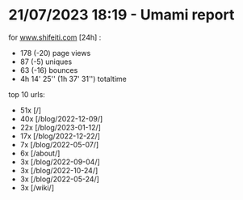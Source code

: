 # 21/07/2023 18:19 - Umami report
for www.shifeiti.com [24h] :

 - 178 (-20) page views
 - 87 (-5) uniques
 - 63 (-16) bounces
 - 4h 14' 25'' (1h 37' 31'') totaltime


top 10 urls:
 - 51x [/]
 - 40x [/blog/2022-12-09/]
 - 22x [/blog/2023-01-12/]
 - 17x [/blog/2022-12-22/]
 - 7x [/blog/2022-05-07/]
 - 6x [/about/]
 - 3x [/blog/2022-09-04/]
 - 3x [/blog/2022-10-24/]
 - 3x [/blog/2022-05-24/]
 - 3x [/wiki/]


